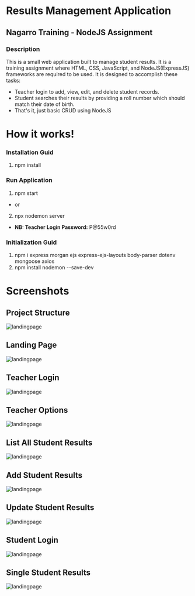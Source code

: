 # Results Management Application
## Nagarro Training - NodeJS Assignment

### Description

This is a small web application built to manage student results. It is a training assignment where HTML, CSS, JavaScript, and NodeJS(ExpressJS) frameworks are required to be used. It is designed to accomplish these tasks:

* Teacher login to add, view, edit, and delete student records.
* Student searches their results by providing a roll number which should match their date of birth.
* That's it, just basic CRUD using NodeJS

# How it works!

### Installation Guid
1. npm install

### Run Application
1. npm start
*  or
2. npx nodemon server 

* __NB: Teacher Login Password:__ P@55w0rd 

### Initialization Guid
1. npm i express morgan ejs express-ejs-layouts body-parser dotenv mongoose axios
2. npm install nodemon --save-dev


# Screenshots 

## Project Structure
<img alt="landingpage" src="public/images/screenshots/Project Structure.png">

## Landing Page 
<img alt="landingpage" src="public/images/screenshots/Landing.png">

## Teacher Login 
<img alt="landingpage" src="public/images/screenshots/Teacher Login.png">

## Teacher Options
<img alt="landingpage" src="public/images/screenshots/Teacher Options.png">

## List All Student Results
<img alt="landingpage" src="public/images/screenshots/All Results.png">

## Add Student Results
<img alt="landingpage" src="public/images/screenshots/Add Results.png">

## Update Student Results
<img alt="landingpage" src="public/images/screenshots/Update Results.png">

## Student Login 
<img alt="landingpage" src="public/images/screenshots/Student Login.png">

## Single Student Results
<img alt="landingpage" src="public/images/screenshots/My Results.png">






